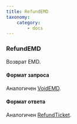 ```yaml
---
title: RefundEMD
taxonomy:
    category:
        - docs
---
```


### RefundEMD

Возврат EMD.

#### Формат запроса

Аналогичен [VoidEMD](/avia/request/voidemd).

#### Формат ответа

Аналогичен [RefundTicket](/avia/request/refundticket).
